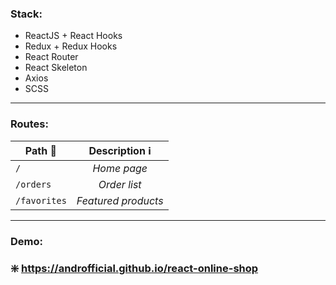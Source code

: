 ### Stack:
* ReactJS + React Hooks
* Redux + Redux Hooks
* React Router 
* React Skeleton
* Axios
* SCSS

---
### Routes:
| Path :arrow_down_small: | Description :information_source: |
|-------------------------|:--------------------------------:|
| `/`                     | *Home page*                      |
| `/orders`               | *Order list*                     |
| `/favorites`            | *Featured products*              |
---

### Demo:
### :sparkle: https://androfficial.github.io/react-online-shop
